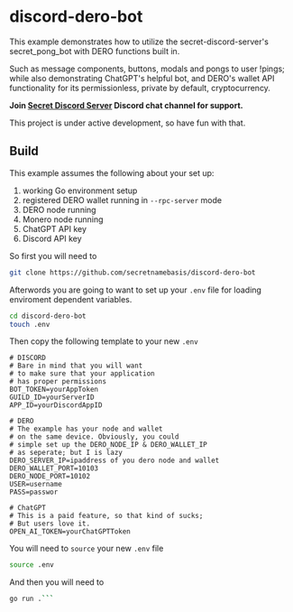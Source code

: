 

# discord-dero-bot

This example demonstrates how to utilize the secret-discord-server's secret_pong_bot with DERO functions built in.

Such as message components, buttons, modals and pongs to user !pings; while also demonstrating ChatGPT's helpful bot, and DERO's wallet API functionality for its permissionless, private by default, cryptocurrency.

**Join [Secret Discord Server](https://discord.gg/GM5mY2t7Wg)
Discord chat channel for support.**

This project is under active development, so have fun with that.

## Build

This example assumes the following about your set up:

1. working Go environment setup
2. registered DERO wallet running in `--rpc-server` mode
3. DERO node running
4. Monero node running
5. ChatGPT API key
6. Discord API key

So first you will need to

```sh
git clone https://github.com/secretnamebasis/discord-dero-bot
```

Afterwords you are going to want to set up your `.env` file for loading enviroment dependent variables.

```sh
cd discord-dero-bot
touch .env
```

Then copy the following template to your new `.env`

```
# DISCORD
# Bare in mind that you will want
# to make sure that your application
# has proper permissions
BOT_TOKEN=yourAppToken
GUILD_ID=yourServerID
APP_ID=yourDiscordAppID

# DERO
# The example has your node and wallet
# on the same device. Obviously, you could
# simple set up the DERO_NODE_IP & DERO_WALLET_IP
# as seperate; but I is lazy
DERO_SERVER_IP=ipaddress of you dero node and wallet
DERO_WALLET_PORT=10103
DERO_NODE_PORT=10102
USER=username
PASS=passwor

# ChatGPT
# This is a paid feature, so that kind of sucks;
# But users love it.
OPEN_AI_TOKEN=yourChatGPTToken
```

You will need to `source` your new `.env` file

```sh
source .env
```

And then you will need to

```sh
go run .```
